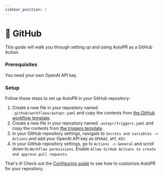 ```yaml
---
sidebar_position: 1
---
```


# 🐙 GitHub

This guide will walk you through setting up and using AutoPR as a GitHub Action.

### Prerequisites

You need your own OpenAI API key.

### Setup

Follow these steps to set up AutoPR in your GitHub repository:

1. Create a new file in your repository named `.github/workflows/autopr.yaml` and copy the contents from [the GitHub workflow template](https://github.com/irgolic/AutoPR-template/blob/main/.github/workflows/autopr.yaml).
2. Create a new file in your repository named `.autopr/triggers.yaml` and copy the contents from [the triggers template](https://github.com/irgolic/AutoPR-template/blob/main/.autopr/triggers.yaml).
3. In your GitHub repository settings, navigate to `Secrets and variables -> Actions` and add your OpenAI API key as `OPENAI_API_KEY`.
4. In your GitHub repository settings, go to `Actions -> General` and scroll down to `Workflow permissions`. Enable `Allow GitHub Actions to create and approve pull requests`.

That's it! Check out the [Configuring guide](../configuring) to see how to customize AutoPR for your repository.